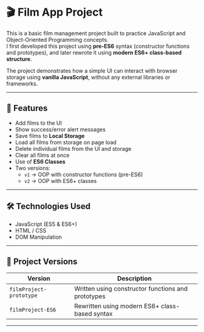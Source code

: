 # 🎬 Film App Project

This is a basic film management project built to practice JavaScript and Object-Oriented Programming concepts.  
I first developed this project using **pre-ES6** syntax (constructor functions and prototypes), and later rewrote it using **modern ES6+ class-based structure**.

The project demonstrates how a simple UI can interact with browser storage using **vanilla JavaScript**, without any external libraries or frameworks.

---

## 🚀 Features

- Add films to the UI  
- Show success/error alert messages  
- Save films to **Local Storage**  
- Load all films from storage on page load  
- Delete individual films from the UI and storage  
- Clear all films at once  
- Use of **ES6 Classes**  
- Two versions:  
  - `v1` → OOP with constructor functions (pre-ES6)  
  - `v2` → OOP with ES6+ classes  

---

## 🛠️ Technologies Used

- JavaScript (ES5 & ES6+)  
- HTML / CSS  
- DOM Manipulation   

---

## 📁 Project Versions

| Version | Description |
|---------|-------------|
| `filmProject-prototype` | Written using constructor functions and prototypes |
| `filmProject-ES6` | Rewritten using modern ES6+ class-based syntax |

---

